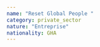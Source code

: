 ```yaml
---
name: "Reset Global People "
category: private_sector
nature: "Entreprise"
nationality: GHA
---
```

    